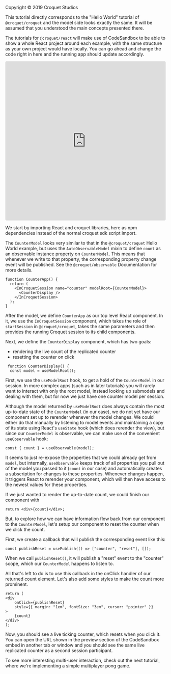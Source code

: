 Copyright © 2019 Croquet Studios

This tutorial directly corresponds to the "Hello World" tutorial of `@croquet/croquet` and the model side looks exactly the same. It will be assumed that you understood the main concepts presented there.

The tutorials for `@croquet/react` will make use of CodeSandbox to be able to show a whole React project around each example, with the same structure as your own project would have locally. You can go ahead and change the code right in here and the running app should update accordingly.

<iframe
     src="https://codesandbox.io/embed/react-croquet-counter-t5gw9?fontsize=14&module=%2Findex.jsx&theme=light"
     style="width:100%; height:500px; border:0; border-radius: 4px; overflow:hidden;"
     title="react-croquet counter"
     allow="geolocation; microphone; camera; midi; vr; accelerometer; gyroscope; payment; ambient-light-sensor; encrypted-media; usb"
     sandbox="allow-modals allow-forms allow-popups allow-scripts allow-same-origin"
   ></iframe>

We start by importing React and croquet libraries, here as npm dependencies instead of the normal croquet sdk script import.

The `CounterModel` looks very similar to that in the `@croquet/croquet` Hello World example, but uses the `AutoObservableModel` mixin to define `count` as an observable instance property on `CounterModel`. This means that whenever we write to that property, the corresponding property change event will be published. See the `@croquet/observable` Documentation for more details.

```
function CounterApp() {
  return (
    <InCroquetSession name="counter" modelRoot={CounterModel}>
      <CounterDisplay />
    </InCroquetSession>
  );
}
```

After the model, we define `CounterApp` as our top level React component. In it, we use the `InCroquetSession` component, which takes the role of `startSession` in `@croquet/croquet`, takes the same parameters and then provides the running Croquet session to its child components.

Next, we define the `CounterDisplay` component, which has two goals:

 - rendering the live count of the replicated counter
 - resetting the counter on click

```
 function CounterDisplay() {
  const model = useModelRoot();
```

First, we use the `useModelRoot` hook, to get a hold of the `CounterModel` in our session. In more complex apps (such as in later tutorials) you will rarely want to interact with only the root model, instead looking up submodels and dealing with them, but for now we just have one counter model per session.

Although the model returned by `useModelRoot` does always contain the most up-to-date state of the `CounterModel` (in our case), we do not yet have our component set up to rerender whenever the model changes. We could either do that manually by listening to model events and maintaining a copy of its state using React's `useState` hook (which does rerender the view), but since our `CounterModel` is observable, we can make use of the convenient `useObservable` hook:

```
const { count } = useObservable(model);
```

It seems to just re-expose the properties that we could already get from `model`, but internally, `useObservable` keeps track of all properties you pull out of the model you passed to it (`count` in our case) and automatically creates a subscription for changes to these properties. Whenever changes happen, it triggers React to rerender your component, which will then have access to the newest values for these properties.

If we just wanted to render the up-to-date count, we could finish our component with

```
return <div>{count}</div>;
```

But, to explore how we can have information flow back from our component to the `CounterModel`, let's setup our component to reset the counter when we click the count.

First, we create a callback that will publish the corresponding event like this:

```
const publishReset = usePublish(() => ["counter", "reset"], []);
```

When we call `publishReset()`, it will publish a "reset" event to the "counter" scope, which our `CounterModel` happens to listen to.

All that's left to do is to use this callback in the onClick handler of our returned count element. Let's also add some styles to make the count more prominent.

```
return (
<div
    onClick={publishReset}
    style={{ margin: "1em", fontSize: "3em", cursor: "pointer" }}
>
    {count}
</div>
);
```

Now, you should see a live ticking counter, which resets when you click it. You can open the URL shown in the preview section of the CodeSandbox embed in another tab or window and you should see the same live replicated counter as a second session participant.

To see more interesting multi-user interaction, check out the next tutorial, where we're implementing a simple multiplayer pong game.